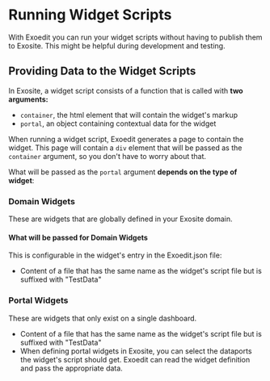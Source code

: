 # Running Widget Scripts
With Exoedit you can run your widget scripts without having to publish them to Exosite. This might be helpful during development and testing.

## Providing Data to the Widget Scripts
In Exosite, a widget script consists of a function that is called with **two arguments:**
* `container`, the html element that will contain the widget's markup
* `portal`, an object containing contextual data for the widget

When running a widget script, Exoedit generates a page to contain the widget. This page will contain a `div` element that will be 
passed as the `container` argument, so you don't have to worry about that.

What will be passed as the `portal` argument **depends on the type of widget**:
### Domain Widgets
These are widgets that are globally defined in your Exosite domain.

#### What will be passed for Domain Widgets
This is configurable in the widget's entry in the Exoedit.json file:
* Content of a file that has the same name as the widget's script file but is suffixed with "TestData"

### Portal Widgets
These are widgets that only exist on a single dashboard. 

* Content of a file that has the same name as the widget's script file but is suffixed with "TestData"
* When defining portal widgets in Exosite, you can select the dataports the widget's script should
get. Exoedit can read the widget definition and pass the appropriate data.
